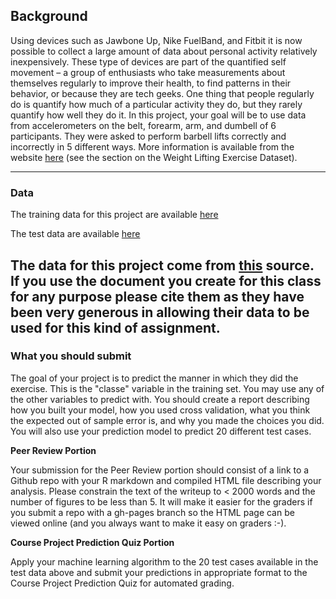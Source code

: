 ## Background

Using devices such as Jawbone Up, Nike FuelBand, and Fitbit it is now possible to collect a large amount of data about personal activity relatively inexpensively. These type of devices are part of the quantified self movement – a group of enthusiasts who take measurements about themselves regularly to improve their health, to find patterns in their behavior, or because they are tech geeks. One thing that people regularly do is quantify how much of a particular activity they do, but they rarely quantify how well they do it. In this project, your goal will be to use data from accelerometers on the belt, forearm, arm, and dumbell of 6 participants. They were asked to perform barbell lifts correctly and incorrectly in 5 different ways. More information is available from the website [here](http://groupware.les.inf.puc-rio.br/har) (see the section on the Weight Lifting Exercise Dataset).

----

### Data

The training data for this project are available [here](https://d396qusza40orc.cloudfront.net/predmachlearn/pml-training.csv)

The test data are available [here](https://d396qusza40orc.cloudfront.net/predmachlearn/pml-testing.csv)

The data for this project come from [this](http://groupware.les.inf.puc-rio.br/har) source. If you use the document you create for this class for any purpose please cite them as they have been very generous in allowing their data to be used for this kind of assignment.
----

### What you should submit


The goal of your project is to predict the manner in which they did the exercise. This is the "classe" variable in the training set. You may use any of the other variables to predict with. You should create a report describing how you built your model, how you used cross validation, what you think the expected out of sample error is, and why you made the choices you did. You will also use your prediction model to predict 20 different test cases.

**Peer Review Portion**

Your submission for the Peer Review portion should consist of a link to a Github repo with your R markdown and compiled HTML file describing your analysis. Please constrain the text of the writeup to < 2000 words and the number of figures to be less than 5. It will make it easier for the graders if you submit a repo with a gh-pages branch so the HTML page can be viewed online (and you always want to make it easy on graders :-).

**Course Project Prediction Quiz Portion**

Apply your machine learning algorithm to the 20 test cases available in the test data above and submit your predictions in appropriate format to the Course Project Prediction Quiz for automated grading.


